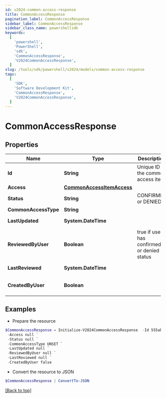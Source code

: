 ```yaml
---
id: v2024-common-access-response
title: CommonAccessResponse
pagination_label: CommonAccessResponse
sidebar_label: CommonAccessResponse
sidebar_class_name: powershellsdk
keywords:
  [
    'powershell',
    'PowerShell',
    'sdk',
    'CommonAccessResponse',
    'V2024CommonAccessResponse',
  ]
slug: /tools/sdk/powershell/v2024/models/common-access-response
tags:
  [
    'SDK',
    'Software Development Kit',
    'CommonAccessResponse',
    'V2024CommonAccessResponse',
  ]
---
```


# CommonAccessResponse

## Properties

| Name | Type | Description | Notes |
| --- | --- | --- | --- |
| **Id** | **String** | Unique ID of the common access item | [optional] |
| **Access** | [**CommonAccessItemAccess**](common-access-item-access) |  | [optional] |
| **Status** | **String** | CONFIRMED or DENIED | [optional] |
| **CommonAccessType** | **String** |  | [optional] |
| **LastUpdated** | **System.DateTime** |  | [optional] [readonly] |
| **ReviewedByUser** | **Boolean** | true if user has confirmed or denied status | [optional] |
| **LastReviewed** | **System.DateTime** |  | [optional] [readonly] |
| **CreatedByUser** | **Boolean** |  | [optional] [default to $false] |

## Examples

- Prepare the resource

```powershell
$CommonAccessResponse = Initialize-V2024CommonAccessResponse  -Id 555ab47a-0d32-4813-906f-adf3567de6a4 `
 -Access null `
 -Status null `
 -CommonAccessType UNSET `
 -LastUpdated null `
 -ReviewedByUser null `
 -LastReviewed null `
 -CreatedByUser false
```

- Convert the resource to JSON

```powershell
$CommonAccessResponse | ConvertTo-JSON
```

[[Back to top]](#)
